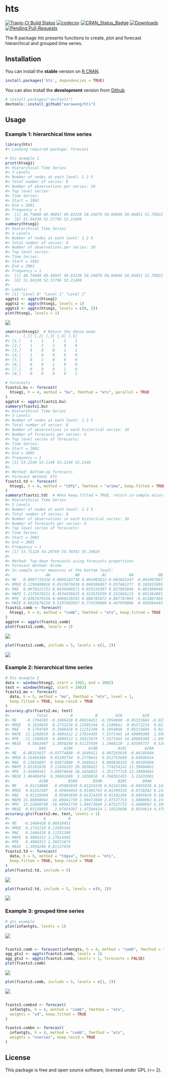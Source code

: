 
<!-- README.md is generated from README.Rmd. Please edit that file -->
hts
===

[![Travis-CI Build Status](https://travis-ci.org/earowang/hts.svg?branch=master)](https://travis-ci.org/earowang/hts) [![codecov](https://codecov.io/gh/earowang/hts/branch/master/graph/badge.svg)](https://codecov.io/gh/earowang/hts) [![CRAN\_Status\_Badge](http://www.r-pkg.org/badges/version/hts)](https://cran.r-project.org/package=hts) [![Downloads](http://cranlogs.r-pkg.org/badges/hts)](https://cran.r-project.org/package=hts) [![Pending Pull-Requests](http://githubbadges.herokuapp.com/earowang/hts/pulls.svg?style=flat)](https://github.com/earowang/hts/pulls)

The R package *hts* presents functions to create, plot and forecast hierarchical and grouped time series.

Installation
------------

You can install the **stable** version on [R CRAN](https://cran.r-project.org/package=hts).

``` r
install.packages('hts', dependencies = TRUE)
```

You can also install the **development** version from [Github](https://github.com/robjhyndman/gts)

``` r
# install.packages("devtools")
devtools::install_github("earowang/hts")
```

Usage
-----

### Example 1: hierarchical time series

``` r
library(hts)
#> Loading required package: forecast

# hts example 1
print(htseg1)
#> Hierarchical Time Series 
#> 3 Levels 
#> Number of nodes at each level: 1 2 5 
#> Total number of series: 8 
#> Number of observations per series: 10 
#> Top level series: 
#> Time Series:
#> Start = 1992 
#> End = 2001 
#> Frequency = 1 
#>  [1] 48.74808 49.48047 49.93238 50.24070 50.60846 50.84851 51.70922
#>  [8] 51.94330 52.57796 53.21496
summary(htseg1)
#> Hierarchical Time Series 
#> 3 Levels 
#> Number of nodes at each level: 1 2 5 
#> Total number of series: 8 
#> Number of observations per series: 10 
#> Top level series: 
#> Time Series:
#> Start = 1992 
#> End = 2001 
#> Frequency = 1 
#>  [1] 48.74808 49.48047 49.93238 50.24070 50.60846 50.84851 51.70922
#>  [8] 51.94330 52.57796 53.21496
#> 
#> Labels: 
#> [1] "Level 0" "Level 1" "Level 2"
aggts1 <- aggts(htseg1)
aggts2 <- aggts(htseg1, levels = 1)
aggts3 <- aggts(htseg1, levels = c(0, 2))
plot(htseg1, levels = 1)
```

![](figure/hts-eg1-1.png)

``` r
smatrix(htseg1)  # Return the dense mode
#>      [,1] [,2] [,3] [,4] [,5]
#> [1,]    1    1    1    1    1
#> [2,]    1    1    1    0    0
#> [3,]    0    0    0    1    1
#> [4,]    1    0    0    0    0
#> [5,]    0    1    0    0    0
#> [6,]    0    0    1    0    0
#> [7,]    0    0    0    1    0
#> [8,]    0    0    0    0    1

# Forecasts
fcasts1.bu <- forecast(
  htseg1, h = 4, method = "bu", fmethod = "ets", parallel = TRUE
)
aggts4 <- aggts(fcasts1.bu)
summary(fcasts1.bu)
#> Hierarchical Time Series 
#> 3 Levels 
#> Number of nodes at each level: 1 2 5 
#> Total number of series: 8 
#> Number of observations in each historical series: 10 
#> Number of forecasts per series: 4 
#> Top level series of forecasts: 
#> Time Series:
#> Start = 2002 
#> End = 2005 
#> Frequency = 1 
#> [1] 53.2149 53.2149 53.2149 53.2149
#> 
#> Method: Bottom-up forecasts 
#> Forecast method: ETS
fcasts1.td <- forecast(
  htseg1, h = 4, method = "tdfp", fmethod = "arima", keep.fitted = TRUE
)
summary(fcasts1.td)  # When keep.fitted = TRUE, return in-sample accuracy
#> Hierarchical Time Series 
#> 3 Levels 
#> Number of nodes at each level: 1 2 5 
#> Total number of series: 8 
#> Number of observations in each historical series: 10 
#> Number of forecasts per series: 4 
#> Top level series of forecasts: 
#> Time Series:
#> Start = 2002 
#> End = 2005 
#> Frequency = 1 
#> [1] 53.71128 54.20760 54.70392 55.20024
#> 
#> Method: Top-down forecasts using forecasts proportions 
#> Forecast method: Arima 
#> In-sample error measures at the bottom level: 
#>                AA           AB          AC          BA           BB
#> ME   0.0007719336 0.0009183738 0.001003812 0.001043247  0.001087807
#> RMSE 0.1298400018 0.0515879830 0.040306867 0.037462277  0.105015065
#> MAE  0.0978321731 0.0436089571 0.033210387 0.027003846  0.081906948
#> MAPE 1.1275970221 0.4534439625 0.323535559 0.251066115  0.691364891
#> MPE  0.0367879336 0.0069220593 0.006785872 0.007787895 -0.011087494
#> MASE 0.6825678136 0.5197483057 0.774250880 0.447950006  0.493684443
fcasts1.comb <- forecast(
  htseg1, h = 4, method = "comb", fmethod = "ets", keep.fitted = TRUE
)
aggts4 <- aggts(fcasts1.comb)
plot(fcasts1.comb, levels = 2)
```

![](figure/hts-eg1-2.png)

``` r
plot(fcasts1.comb, include = 5, levels = c(1, 2))
```

![](figure/hts-eg1-3.png)

### Example 2: hierarchical time series

``` r
# hts example 2
data <- window(htseg2, start = 1992, end = 2002)
test <- window(htseg2, start = 2003)
fcasts2.mo <- forecast(
  data, h = 5, method = "mo", fmethod = "ets", level = 1,
  keep.fitted = TRUE, keep.resid = TRUE
)
accuracy.gts(fcasts2.mo, test)
#>            Total          A          B        A10         A20         B30
#> ME    -0.1794783 -0.2486428 0.06916451 -0.1954860 -0.05315684 -0.02399186
#> RMSE   0.1818643  0.2732218 0.13585344  0.2180641  0.05572214  0.03144802
#> MAE    0.1794783  0.2486428 0.11251209  0.1954860  0.05315684  0.02399186
#> MAPE  11.1268019  8.4004312 2.27814495  7.5371465 14.49009308  1.69936058
#> MPE  -11.1268019  8.4004312 1.30221674  7.5371465 14.49009308 -1.69936058
#> MASE   0.5663497  1.3950200 0.81137939  1.2966219  1.93505737  0.52639468
#>             B40        A10A       A10B         A10C        A20A
#> ME   0.09315637 -0.03774880 -0.1649411  0.007203920 -0.04105604
#> RMSE 0.16498366  0.05205754  0.1779641  0.012753680  0.04696434
#> MAE  0.13636607  0.03873088  0.1649411  0.009838328  0.04105604
#> MAPE 3.85101876  3.11436103 20.5656022  1.774154141 13.39804861
#> MPE  2.45900161  3.04078646 20.5656022 -1.351777719 13.39804861
#> MASE 1.46488456  0.36661690  5.1038016  0.768361455  3.23432001
#>             A20B         B30A       B30B       B30C       B40A      B40B
#> ME   -0.01210080  -0.05065830 0.01324339 0.01342306 -0.0495926 0.1427490
#> RMSE  0.01432307   0.05944454 0.01485743 0.01599316  0.0728362 0.2349335
#> MAE   0.01228684   0.05065830 0.01324339 0.01342306  0.0495926 0.1800119
#> MAPE 15.88898042  16.89941739 2.89472660 2.07537753  3.6008092 8.1543683
#> MPE  15.22048749 -16.89941739 2.89472660 2.07537753 -3.6008092 6.1053561
#> MASE  0.83150955   2.07454397 1.47284424 1.10323688  0.9554614 4.3707453
accuracy.gts(fcasts2.mo, test, levels = 1)
#>               A          B
#> ME   -0.2486428 0.06916451
#> RMSE  0.2732218 0.13585344
#> MAE   0.2486428 0.11251209
#> MAPE  8.4004312 2.27814495
#> MPE   8.4004312 1.30221674
#> MASE  1.3950200 0.81137939
fcasts2.td <- forecast(
  data, h = 5, method = "tdgsa", fmethod = "ets", 
  keep.fitted = TRUE, keep.resid = TRUE
)
plot(fcasts2.td, include = 5)
```

![](figure/hts-eg2-1.png)

``` r
plot(fcasts2.td, include = 5, levels = c(0, 2))
```

![](figure/hts-eg2-2.png)

### Example 3: grouped time series

``` r
# gts example
plot(infantgts, levels = 1)
```

![](figure/gts-eg-1.png)

``` r

fcasts3.comb <- forecast(infantgts, h = 4, method = "comb", fmethod = "ets")
agg_gts1 <- aggts(fcasts3.comb, levels = 1)
agg_gts2 <- aggts(fcasts3.comb, levels = 1, forecasts = FALSE)
plot(fcasts3.comb)
```

![](figure/gts-eg-2.png)

``` r
plot(fcasts3.comb, include = 5, levels = c(1, 2))
```

![](figure/gts-eg-3.png)

``` r

fcasts3.combsd <- forecast(
  infantgts, h = 4, method = "comb", fmethod = "ets",
  weights = "sd", keep.fitted = TRUE
)

fcasts3.combn <- forecast(
  infantgts, h = 4, method = "comb", fmethod = "ets",
  weights = "nseries", keep.resid = TRUE
)
```

License
-------

This package is free and open source software, licensed under GPL (&gt;= 2).
